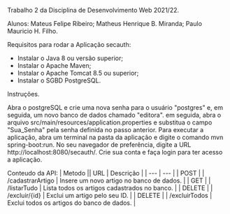 Trabalho 2 da Disciplina de Desenvolvimento Web 2021/22.

Alunos: Mateus Felipe Ribeiro; Matheus Henrique B. Miranda; Paulo Mauricio H. Filho.

Requisitos para rodar a Aplicação secauth:
- Instalar o Java 8 ou versão superior;
- Instalar o Apache Maven;
- Instalar o Apache Tomcat 8.5 ou superior;
- Instalar o SGBD PostgreSQL.

Instruções.

Abra o postgreSQL e crie uma nova senha para o usuário "postgres" e, em seguida, um novo banco de dados chamado "editora".
em seguida, abra o arquivo src/main/resources/application.properties e substitua o campo "Sua_Senha" pela senha definida no passo anterior.
Para executar a aplicação, abra um terminal na pasta da aplicação e digite o comando mvn spring-boot:run.
No seu navegador de preferência, digite a URL http://localhost:8080/secauth/.
Crie sua conta e faça login para ter acesso a aplicação. 

Conteudo da API:
| Metodo || URL | Descrição |
| --- | --- |
| POST | | /cadastrarArtigo | Insere um novo artigo no banco de dados. |
| GET | | /listarTudo | Lista todos os artigos cadastrados no banco. |
| DELETE | | /excluir/{id} | Exclui um artigo pelo seu ID. |
| DELETE | | /excluirTodos | Exclui todos os artigos do banco de dados. |
